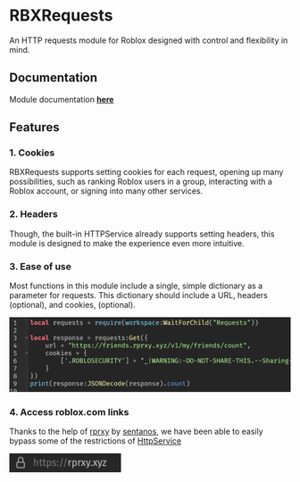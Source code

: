 # RBXRequests
An HTTP requests module for Roblox designed with control and flexibility in mind. 

## Documentation
Module documentation [**here**](https://github.com/astriaInight/RBXRequests/blob/main/documentation.md)

## Features
### 1. Cookies
RBXRequests supports setting cookies for each request, opening up many possibilities, such as ranking Roblox users in a group, interacting with a Roblox account, or signing into many other services.

### 2. Headers
Though, the built-in HTTPService already supports setting headers, this module is designed to make the experience even more intuitive.

### 3. Ease of use
Most functions in this module include a single, simple dictionary as a parameter for requests. This dictionary should include a URL, headers (optional), and cookies, (optional).

<img src="https://raw.githubusercontent.com/astriaInight/RBXRequests/main/documentation/assets/rbxrequests_data.png" alt="data dictionary example" width=710/>

### 4. Access roblox.com links
Thanks to the help of [rprxy](https://github.com/sentanos/rprxy) by [sentanos](https://github.com/sentanos), we have been able to easily bypass some of the restrictions of [HttpService](https://developer.roblox.com/en-us/api-reference/class/HttpService)

<img src="https://raw.githubusercontent.com/astriaInight/RBXRequests/main/documentation/assets/rprxy_url.png" alt="rprxy url" width=200/>


